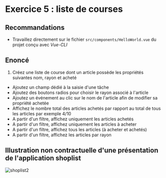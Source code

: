# Exercice 5 : liste de courses


## Recommandations

- Travaillez directement sur le fichier `src/components/HelloWorld.vue` du projet conçu avec *Vue-CLI*
<!-- 
```js
<script setup></script>

<template>
  <div class="greetings"></div>
</template>

<style scoped>
h1 {
  font-weight: 500;
  font-size: 2.6rem;
  position: relative;
  top: -10px;
}
h3 { font-size: 1.2rem; }
.greetings h1,
.greetings h3 {
  text-align: center;
}
@media (min-width: 1024px) {
  .greetings h1,
  .greetings h3 {
    text-align: left;
  }
}
</style>
``` -->

## Enoncé

1. Créez une liste de course dont un article possède les propriétés suivantes nom, rayon et acheté
- Ajoutez un champ dédié à la saisie d'une tâche
- Ajoutez des boutons radios pour choisir le rayon associé à l'article
- Ajoutez un événement au clic sur le nom de l'article afin de modifier sa propriété achetée
- Affichez le nombre total des articles achetés par rapport au total de tous les articles par exemple 4/10
- A partir d'un filtre, affichez uniquement les articles achetés
- A partir d'un filtre, affichez uniquement les  articles à acheter
- A partir d'un filtre, affichez tous les articles (à acheter et achetés)
- A partir d'un filtre, affichez les articles par rayon

## Illustration non contractuelle d'une présentation de l'application shoplist

![shoplist2](./img/shoplist_2.png)